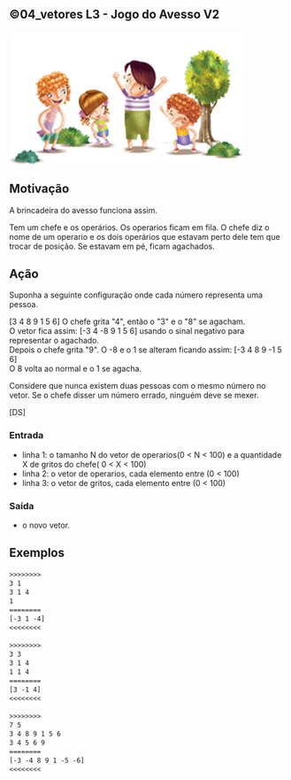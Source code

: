 ## ©04_vetores L3 - Jogo do Avesso V2


![](__capa.jpg)

## Motivação

A brincadeira do avesso funciona assim.

Tem um chefe e os operários. Os operarios ficam em fila. O chefe diz o nome de um operario e os dois operários que estavam perto dele tem que trocar de posição. Se estavam em pé, ficam agachados.

## Ação

Suponha a seguinte configuração onde cada número representa uma pessoa.

\[3 4 8 9 1 5 6\] O chefe grita "4", então o "3" e o "8" se agacham.  
O vetor fica assim: \[-3 4 -8 9 1 5 6\] usando o sinal negativo para representar o agachado.  
Depois o chefe grita "9". O -8 e o 1 se alteram ficando assim: \[-3 4 8 9 -1 5 6\]  
O 8 volta ao normal e o 1 se agacha.

Considere que nunca existem duas pessoas com o mesmo número no vetor. Se o chefe disser um número errado, ninguém deve se mexer.

\[DS\]

### Entrada

*   linha 1: o tamanho N do vetor de operarios(0 < N < 100) e a quantidade X de gritos do chefe( 0 < X < 100)
*   linha 2: o vetor de operarios, cada elemento entre (0 < 100)
*   linha 3: o vetor de gritos, cada elemento entre (0 < 100)

### Saída
- o novo vetor.

## Exemplos

```
>>>>>>>>
3 1
3 1 4
1
========
[-3 1 -4]
<<<<<<<<

>>>>>>>>
3 3
3 1 4
1 1 4
========
[3 -1 4]
<<<<<<<<

>>>>>>>>
7 5
3 4 8 9 1 5 6
3 4 5 6 9
========
[-3 -4 8 9 1 -5 -6]
<<<<<<<<
```
